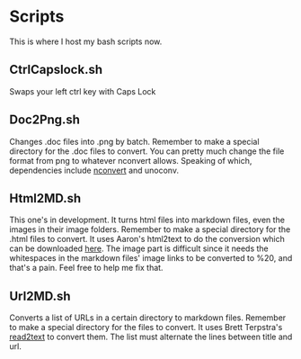 Scripts
=======
This is where I host my bash scripts now.

## CtrlCapslock.sh 

Swaps your left ctrl key with Caps Lock

## Doc2Png.sh

Changes .doc files into .png by batch. Remember to make a special directory for the .doc files to convert. You can pretty much change the file format from png to whatever nconvert allows. Speaking of which, dependencies include [nconvert](http://www.xnview.com/en/nconvert/#features) and unoconv.

## Html2MD.sh

This one's in development. It turns html files into markdown files, even the images in their image folders. Remember to make a special directory for the .html files to convert. It uses Aaron's html2text to do the conversion which can be downloaded [here](https://github.com/aaronsw/html2text). The image part is difficult since it needs the whitespaces in the markdown files' image links to be converted to %20, and that's a pain. Feel free to help me fix that.

## Url2MD.sh

Converts a list of URLs in a certain directory to markdown files. Remember to make a special directory for the files to convert. It uses Brett Terpstra's [read2text](http://cdn3.brettterpstra.com/downloads/Read2Text1.zip) to convert them. The list must alternate the lines between title and url.
